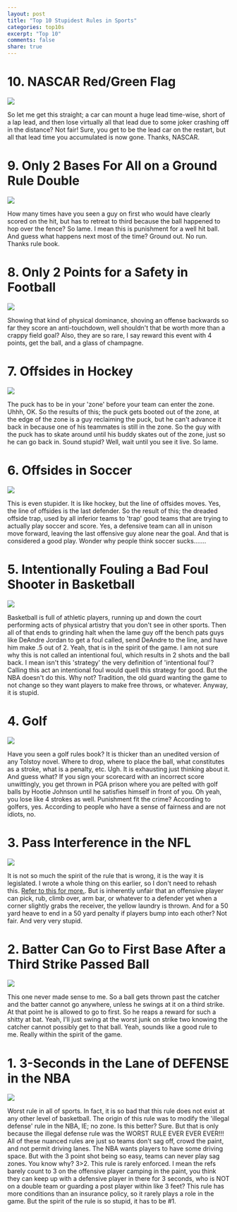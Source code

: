 ```yaml
---
layout: post
title: "Top 10 Stupidest Rules in Sports"
categories: top10s
excerpt: "Top 10"
comments: false
share: true
---
```



# 10. NASCAR Red/Green Flag 

![](http://fan4racing.com/wp-content/uploads/2013/04/2012-richmond-april-nascar-sprint-cup-kyle-busch-restart.jpg)


So let me get this straight; a car can mount a huge lead time-wise, short of a lap lead, and then lose virtually all that lead due to some joker crashing off in the distance? Not fair! Sure, you get to be the lead car on the restart, but all that lead time you accumulated is now gone. Thanks, NASCAR.

# 9. Only 2 Bases For All on a Ground Rule Double

![](http://imgix.scout.com/32/328583.jpg)

How many times have you seen a guy on first who would have clearly scored on the hit, but has to retreat to third because the ball happened to hop over the fence? So lame. I mean this is punishment for a well hit ball. And guess what happens next most of the time? Ground out. No run. Thanks rule book.




# 8. Only 2 Points for a Safety in Football

![](http://static4.businessinsider.com/image/52eed8a9eab8eaf33993d002/seahawks-humiliate-broncos-43-8.jpg)

Showing that kind of physical dominance, shoving an offense backwards so far they score an anti-touchdown, well shouldn't that be worth more than a crappy field goal? Also, they are so rare, I say reward this event with 4 points, get the ball, and a glass of champagne.

# 7. Offsides in Hockey


![](http://sports.cbsimg.net/images/nhl/blog/Blackhawks_Blues_Video_Review_Game_2.jpg)

The puck has to be in your 'zone' before your team can enter the zone. Uhhh, OK. So the results of this; the puck gets booted out of the zone, at the edge of the zone is a guy reclaiming the puck, but he can't advance it back in because one of his teammates is still in the zone. So the guy with the puck has to skate around until his buddy skates out of the zone, just so he can go back in. Sound stupid? Well, wait until you see it live. So lame.

# 6. Offsides in Soccer

![](https://orlando-mp7static.mlsdigital.net/elfinderimages/Club/Offside2.png)

This is even stupider. It is like hockey, but the line of offsides moves. Yes, the line of offsides is the last defender. So the result of this; the dreaded offside trap, used by all inferior teams to 'trap' good teams that are trying to actually play soccer and score. Yes, a defensive team can all in unison move forward, leaving the last offensive guy alone near the goal. And that is considered a good play. Wonder why people think soccer sucks.......

# 5. Intentionally Fouling a Bad Foul Shooter in Basketball

![](http://www3.pictures.zimbio.com/gi/DeAndre+Jordan+Clint+Capela+Houston+Rockets+1jZfkNH7bJzl.jpg)

Basketball is full of athletic players, running up and down the court performing acts of physical artistry that you don't see in other sports. Then all of that ends to grinding halt when the lame guy off the bench pats guys like DeAndre Jordan to get a foul called, send DeAndre to the line, and have him make .5 out of 2. Yeah, that is in the spirit of the game. I am not sure why this is not called an intentional foul, which results in 2 shots and the ball back. I mean isn't this 'strategy' the very definition of 'intentional foul'? Calling this act an intentional foul would quell this strategy for good. But the NBA doesn't do this. Why not? Tradition, the old guard wanting the game to not change so they want players to make free throws, or whatever. Anyway, it is stupid.



# 4. Golf


![](http://media.golfdigest.com/photos/55ada5acb01eefe207f84564/master/pass/golfworld-2013-11-tiger-woods-masters-drop.jpg)

Have you seen a golf rules book? It is thicker than an unedited version of any Tolstoy novel. Where to drop, where to place the ball, what constitutes as a stroke, what is a penalty, etc. Ugh. It is exhausting just thinking about it. And guess what? If you sign your scorecard with an incorrect score unwittingly, you get thrown in PGA prison where you are pelted with golf balls by Hootie Johnson until he satisfies himself in front of you. Oh yeah, you lose like 4 strokes as well. Punishment fit the crime? According to golfers, yes. According to people who have a sense of fairness and are not idiots, no.


# 3. Pass Interference in the NFL

![](http://www.cheatsheet.com/wp-content/uploads/2015/03/Pass-Interference_1.jpg)

It is not so much the spirit of the rule that is wrong, it is the way it is legislated. I wrote a whole thing on this earlier, so I don't need to rehash this. [Refer to this for more.](http://seattlespew.com/sports/sports-unequaljustice/). But is inherently unfair that an offensive player can pick, rub, climb over, arm bar, or whatever to a defender yet when a corner slightly grabs the receiver, the yellow laundry is thrown. And for a 50 yard heave to end in a 50 yard penalty if players bump into each other? Not fair. And very very stupid. 


# 2. Batter Can Go to First Base After a Third Strike Passed Ball

![](http://4.bp.blogspot.com/-Tw4zVJkoaN0/UhSisuCF_FI/AAAAAAAAFEc/OZIuDi6Es2I/s1600/SalvadorPerezPBDisappear.png)


This one never made sense to me. So a ball gets thrown past the catcher and the batter cannot go anywhere, unless he swings at it on a third strike. At that point he is allowed to go to first. So he reaps a reward for such a shitty at bat. Yeah, I'll just swing at the worst junk on strike two knowing the catcher cannot possibly get to that ball. Yeah, sounds like a good rule to me. Really within the spirit of the game.




# 1. 3-Seconds in the Lane of DEFENSE in the NBA

![](http://cdn.fansided.com/wp-content/blogs.dir/307/files/2015/02/DWill-Drive-2.png)

Worst rule in all of sports. In fact, it is so bad that this rule does not exist at any other level of basketball. The origin of this rule was to modify the 'illegal defense' rule in the NBA, IE; no zone. Is this better? Sure. But that is only because the illegal defense rule was the WORST RULE EVER EVER EVER!!! All of these nuanced rules are just so teams don't sag off, crowd the paint, and not permit driving lanes. The NBA wants players to have some driving space. But with the 3 point shot being so easy, teams can never play sag zones. You know why? 3>2. This rule is rarely enforced. I mean the refs barely count to 3 on the offensive player camping in the paint, you think they can keep up with a defensive player in there for 3 seconds, who is NOT on a double team or guarding a post player within like 3 feet? This rule has more conditions than an insurance policy, so it rarely plays a role in the game. But the spirit of the rule is so stupid, it has to be #1.












